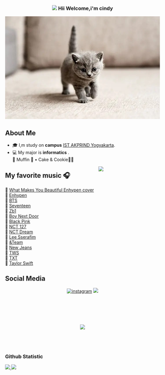<h3 align="center">
<img src="https://emojis.slackmojis.com/emojis/images/1588315024/8823/hyperkitty.gif?1588315024" width="30" /> Hii Welcome,i'm cindy
</h3>

![coba_lihat_gambar_ini](/kucing.jpg)

## About Me
* 🎓 I,m study on **campus** [IST AKPRIND Yogyakarta](https://www.akprind.ac.id/).<br>
* 💻 My major is **informatics** .<br>
  🐾 Muffin 🧁 • Cake & Cookie🍪🍰
<img align='right' src='https://user-images.githubusercontent.com/5713670/87202985-820dcb80-c2b6-11ea-9f56-7ec461c497c3.gif' width='200"'>

 ## My favorite music :headphones:
  🎵 [What Makes You Beautiful Enhypen cover](https://open.spotify.com/intl-id/track/4NxbUHGeXsQgxvR8YKbHjC?si=c96528529bb049ee)<br>
  🎵 [Enhypen ](https://open.spotify.com/intl-id/artist/5t5FqBwTcgKTaWmfEbwQY9?si=U1q3m7U6QlGshSzEt_cPZw)<br>
  🎵 [BTS](https://open.spotify.com/intl-id/artist/3Nrfpe0tUJi4K4DXYWgMUX?si=EkPPM4vpTj2AlWA2pSr-Lw)<br>
  🎵 [Seventeen](https://open.spotify.com/intl-id/artist/7nqOGRxlXj7N2JYbgNEjYH?si=l56T6rhrQeWHdZwwV6266w)<br>
  🎵 [Zb1](https://open.spotify.com/intl-id/artist/7cjg7EkeZy3OI5o9Qthc6n?si=hmVnSA6DQQSnuEwGU0EyRg)<br>
  🎵 [Boy Next Door](https://open.spotify.com/intl-id/artist/4hnHLgMSOiqERWBL4jINP1?si=acbea-JHSOiaVgzjGuKZjQ)<br>
  🎵 [Black Pink](https://open.spotify.com/intl-id/artist/41MozSoPIsD1dJM0CLPjZF?si=YJcjJBzSQ4a24nGiH2_iCg)<br>
  🎵 [NCT 127](https://open.spotify.com/intl-id/artist/7f4ignuCJhLXfZ9giKT7rH?si=Bs58TVZzTfm_RT4abVEkJw)<br>
  🎵 [NCT Dream](https://open.spotify.com/intl-id/artist/1gBUSTR3TyDdTVFIaQnc02?si=H6_b9VCIT4298Z_1D0AC6Q)<br>
  🎵 [Lee Sserafim](https://open.spotify.com/intl-id/artist/4SpbR6yFEvexJuaBpgAU5p?si=r5G_2-DtQiaudGTcI0rGtw)<br>
  🎵 [&Team](https://open.spotify.com/intl-id/artist/2xfxRiKxoHl5tI0MKyvqV7?si=H6GVTixETSS3_IR2cX8hfg)<br>
  🎵 [New Jeans](https://open.spotify.com/intl-id/artist/6HvZYsbFfjnjFrWF950C9d?si=UMNc4KSYQ9OyQUXjzWRF4A)<br>
  🎵 [TWS](https://open.spotify.com/intl-id/artist/4GgBKgxhc649frZDHcXIEz?si=RemE8E0eRRSCYD5JwIyc5g)<br>
  🎵 [TXT](https://open.spotify.com/intl-id/artist/0ghlgldX5Dd6720Q3qFyQB?si=3EhA1xZ-TpKKjRb9B95z2Q)<br>
  🎵 [Taylor Swift](https://open.spotify.com/intl-id/artist/06HL4z0CvFAxyc27GXpf02?si=QlyLW4MMSle_ErgCeHaL6w)<br> 

 
## Social Media

<p align="center">
<a href="https://www.instagram.com/l16.07_"><img src="https://img.icons8.com/color/96/000000/instagram-new.png" alt="instagram"/></a>
<a href= "https://twitter.com/chindy_x11"><img src="https://img.icons8.com/color/96/000000/twitter.png"/></a>
<br><br>
    
<h2 align="center">
<br><br>
<img src="https://raw.githubusercontent.com/innng/innng/master/assets/kyubey.gif" height="40" />
<br><br><br>
<p align=center>

### Github Statistic
<p align="left">
<a href="https://github.com/cindyy01">
  <img height="180em" src="https://github-readme-stats-eight-theta.vercel.app/api?username=cindyy01&show_icons=true&theme=algolia&include_all_commits=true&count_private=true"/>
  <img height="180em" src="https://github-readme-stats-eight-theta.vercel.app/api/top-langs/?username=cindyy01-kalian&layout=compact&langs_count=8&theme=algolia"/>
</a>
</p>
